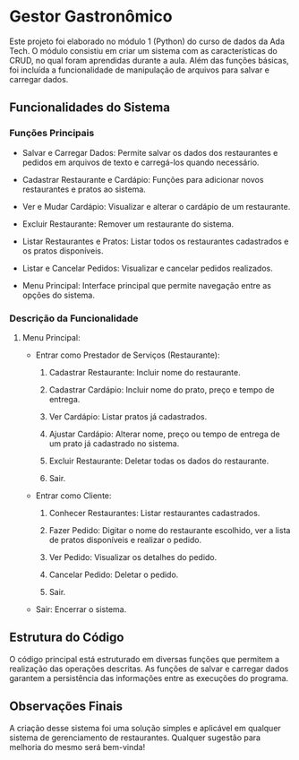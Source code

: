 # Gestor Gastronômico
Este projeto foi elaborado no módulo 1 (Python) do curso de dados da Ada Tech. O módulo consistiu em criar um sistema com as características do CRUD, no qual foram aprendidas durante a aula. Além das funções básicas, foi incluída a funcionalidade de manipulação de arquivos para salvar e carregar dados.

## Funcionalidades do Sistema
### Funções Principais
- Salvar e Carregar Dados: Permite salvar os dados dos restaurantes e pedidos em arquivos de texto e carregá-los quando necessário.

- Cadastrar Restaurante e Cardápio: Funções para adicionar novos restaurantes e pratos ao sistema.

- Ver e Mudar Cardápio: Visualizar e alterar o cardápio de um restaurante.

- Excluir Restaurante: Remover um restaurante do sistema.

- Listar Restaurantes e Pratos: Listar todos os restaurantes cadastrados e os pratos disponíveis.

- Listar e Cancelar Pedidos: Visualizar e cancelar pedidos realizados.

- Menu Principal: Interface principal que permite navegação entre as opções do sistema.

### Descrição da Funcionalidade
1. Menu Principal:

    - Entrar como Prestador de Serviços (Restaurante):
        
        1. Cadastrar Restaurante: Incluir nome do restaurante.
        
        2. Cadastrar Cardápio: Incluir nome do prato, preço e tempo de entrega.

        3. Ver Cardápio: Listar pratos já cadastrados.
        
        4. Ajustar Cardápio: Alterar nome, preço ou tempo de entrega de um prato já cadastrado no sistema.
        
        5. Excluir Restaurante: Deletar todas os dados do restaurante.

        6. Sair.

    - Entrar como Cliente:

        1. Conhecer Restaurantes: Listar restaurantes cadastrados.

        2. Fazer Pedido: Digitar o nome do restaurante escolhido, ver a lista de pratos disponíveis e realizar o pedido.


        3. Ver Pedido: Visualizar os detalhes do pedido.
        
        4. Cancelar Pedido: Deletar o pedido.

        5. Sair.

    - Sair: Encerrar o sistema.
## Estrutura do Código
O código principal está estruturado em diversas funções que permitem a realização das operações descritas. As funções de salvar e carregar dados garantem a persistência das informações entre as execuções do programa.

## Observações Finais
A criação desse sistema foi uma solução simples e aplicável em qualquer sistema de gerenciamento de restaurantes. Qualquer sugestão para melhoria do mesmo será bem-vinda!
